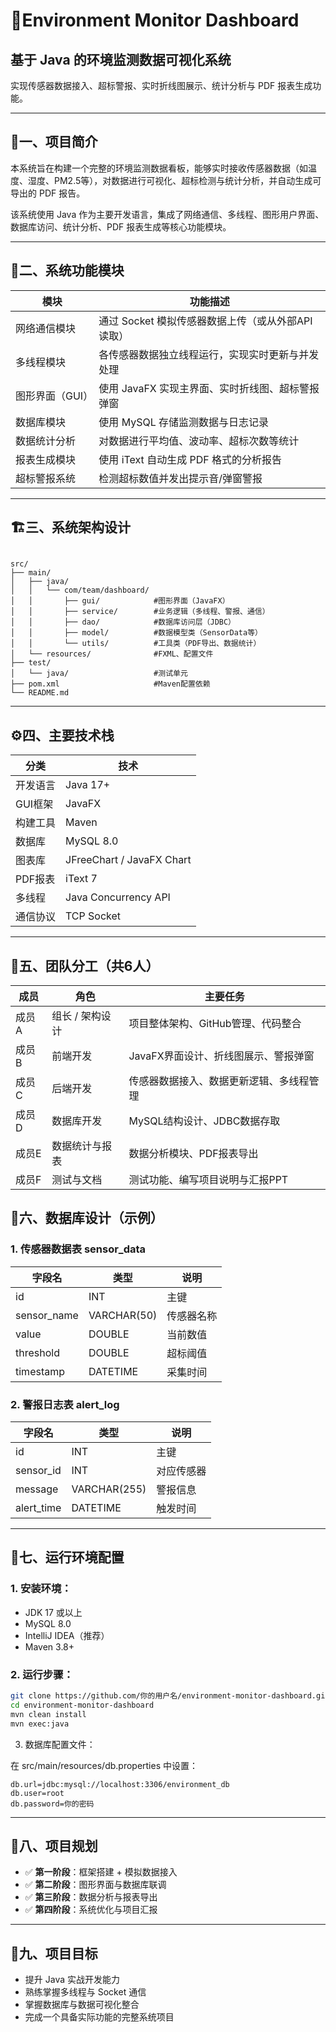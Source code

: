 # 🌿Environment Monitor Dashboard

## 基于 Java 的环境监测数据可视化系统

实现传感器数据接入、超标警报、实时折线图展示、统计分析与 PDF 报表生成功能。

---

## 📖一、项目简介

本系统旨在构建一个完整的环境监测数据看板，能够实时接收传感器数据（如温度、湿度、PM2.5等），对数据进行可视化、超标检测与统计分析，并自动生成可导出的 PDF 报告。

该系统使用 Java 作为主要开发语言，集成了网络通信、多线程、图形用户界面、数据库访问、统计分析、PDF 报表生成等核心功能模块。

---

## 🧩二、系统功能模块

| 模块 | 功能描述 |
|------|----------|
| 网络通信模块 | 通过 Socket 模拟传感器数据上传（或从外部API读取） |
| 多线程模块 | 各传感器数据独立线程运行，实现实时更新与并发处理 |
| 图形界面（GUI） | 使用 JavaFX 实现主界面、实时折线图、超标警报弹窗 |
| 数据库模块 | 使用 MySQL 存储监测数据与日志记录 |
| 数据统计分析 | 对数据进行平均值、波动率、超标次数等统计 |
| 报表生成模块 | 使用 iText 自动生成 PDF 格式的分析报告 |
| 超标警报系统 | 检测超标数值并发出提示音/弹窗警报 |

---

## 🏗️三、系统架构设计
```

src/
├── main/
│   ├── java/
│   │   └── com/team/dashboard/
│   │       ├── gui/            #图形界面（JavaFX）
│   │       ├── service/        #业务逻辑（多线程、警报、通信）
│   │       ├── dao/            #数据库访问层（JDBC）
│   │       ├── model/          #数据模型类（SensorData等）
│   │       └── utils/          #工具类（PDF导出、数据统计）
│   └── resources/              #FXML、配置文件
├── test/                            
│   └── java/                   #测试单元
├── pom.xml                     #Maven配置依赖
└── README.md

```
---

## ⚙️四、主要技术栈

| 分类 | 技术 |
|------|------|
| 开发语言 | Java 17+ |
| GUI框架 | JavaFX |
| 构建工具 | Maven |
| 数据库 | MySQL 8.0 |
| 图表库 | JFreeChart / JavaFX Chart |
| PDF报表 | iText 7 |
| 多线程 | Java Concurrency API |
| 通信协议 | TCP Socket |

---

## 👥五、团队分工（共6人）

| 成员 | 角色 | 主要任务 |
|------|------|----------|
| 成员A | 组长 / 架构设计 | 项目整体架构、GitHub管理、代码整合 |
| 成员B | 前端开发 | JavaFX界面设计、折线图展示、警报弹窗 |
| 成员C | 后端开发 | 传感器数据接入、数据更新逻辑、多线程管理 |
| 成员D | 数据库开发 | MySQL结构设计、JDBC数据存取 |
| 成员E | 数据统计与报表 | 数据分析模块、PDF报表导出 |
| 成员F | 测试与文档 | 测试功能、编写项目说明与汇报PPT |
## 🧠六、数据库设计（示例）

### 1. 传感器数据表 sensor_data

| 字段名 | 类型 | 说明 |
|--------|------|------|
| id | INT | 主键 |
| sensor_name | VARCHAR(50) | 传感器名称 |
| value | DOUBLE | 当前数值 |
| threshold | DOUBLE | 超标阈值 |
| timestamp | DATETIME | 采集时间 |

### 2. 警报日志表 alert_log

| 字段名 | 类型 | 说明 |
|--------|------|------|
| id | INT | 主键 |
| sensor_id | INT | 对应传感器 |
| message | VARCHAR(255) | 警报信息 |
| alert_time | DATETIME | 触发时间 |

---

## 💼七、运行环境配置

### 1. 安装环境：
- JDK 17 或以上
- MySQL 8.0
- IntelliJ IDEA（推荐）
- Maven 3.8+

### 2. 运行步骤：
```bash
git clone https://github.com/你的用户名/environment-monitor-dashboard.git
cd environment-monitor-dashboard
mvn clean install
mvn exec:java
```

3. 数据库配置文件：

在 src/main/resources/db.properties 中设置：

```
db.url=jdbc:mysql://localhost:3306/environment_db
db.user=root
db.password=你的密码
```

---

## 🧾八、项目规划

- ✅ **第一阶段**：框架搭建 + 模拟数据接入
- ✅ **第二阶段**：图形界面与数据库联调
- ✅ **第三阶段**：数据分析与报表导出
- ✅ **第四阶段**：系统优化与项目汇报

---

## 🧡九、项目目标

- 提升 Java 实战开发能力
- 熟练掌握多线程与 Socket 通信
- 掌握数据库与数据可视化整合
- 完成一个具备实际功能的完整系统项目

